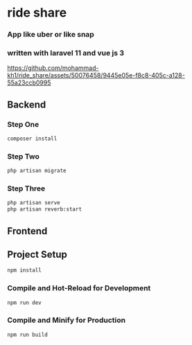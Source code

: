 # ride share

### App like uber or like snap
### written with laravel 11 and vue js 3



https://github.com/mohammad-kh1/ride_share/assets/50076458/9445e05e-f8c8-405c-a128-55a23ccb0995

## Backend

### Step One

```sh
composer install
```

### Step Two

```sh
php artisan migrate
```

### Step Three

```sh
php artisan serve
php artisan reverb:start
```

## Frontend


## Project Setup

```sh
npm install
```

### Compile and Hot-Reload for Development

```sh
npm run dev
```

### Compile and Minify for Production

```sh
npm run build
```
